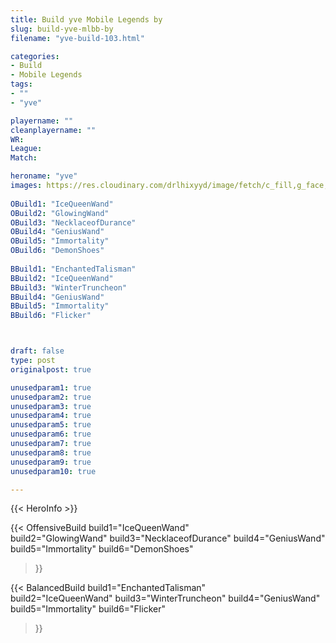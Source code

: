 ```yaml
---
title: Build yve Mobile Legends by 
slug: build-yve-mlbb-by
filename: "yve-build-103.html"

categories: 
- Build 
- Mobile Legends
tags: 
- ""
- "yve"

playername: ""
cleanplayername: ""
WR: 
League: 
Match: 

heroname: "yve"
images: https://res.cloudinary.com/drlhixyyd/image/fetch/c_fill,g_face,f_auto/https://cdn2-build.mobagenie.my.id/p/images/banner/full/yve.jpg
 
OBuild1: "IceQueenWand"  
OBuild2: "GlowingWand" 
OBuild3: "NecklaceofDurance" 
OBuild4: "GeniusWand" 
OBuild5: "Immortality" 
OBuild6: "DemonShoes" 
 
BBuild1: "EnchantedTalisman"  
BBuild2: "IceQueenWand" 
BBuild3: "WinterTruncheon" 
BBuild4: "GeniusWand" 
BBuild5: "Immortality" 
BBuild6: "Flicker"



draft: false
type: post
originalpost: true

unusedparam1: true
unusedparam2: true
unusedparam3: true
unusedparam4: true
unusedparam5: true
unusedparam6: true
unusedparam7: true
unusedparam8: true
unusedparam9: true
unusedparam10: true

---
```


{{< HeroInfo >}} 

{{< OffensiveBuild 
build1="IceQueenWand"  
build2="GlowingWand" 
build3="NecklaceofDurance" 
build4="GeniusWand" 
build5="Immortality" 
build6="DemonShoes" 
 >}} 

{{< BalancedBuild 
build1="EnchantedTalisman"  
build2="IceQueenWand" 
build3="WinterTruncheon" 
build4="GeniusWand" 
build5="Immortality" 
build6="Flicker" 
 >}}

